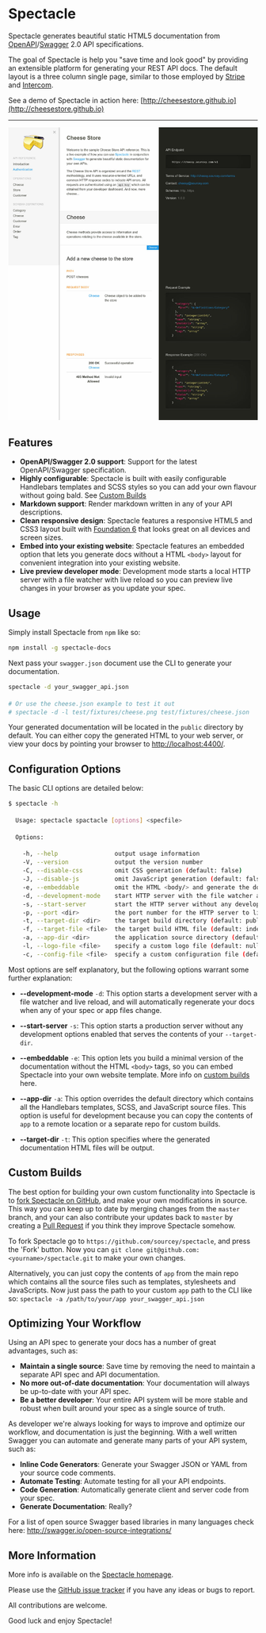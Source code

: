 # Spectacle

Spectacle generates beautiful static HTML5 documentation from [OpenAPI](https://openapis.org)/[Swagger](http://swagger.io) 2.0 API specifications.

The goal of Spectacle is help you "save time and look good" by providing an extensible platform for generating your REST API docs. The default layout is a three column single page, similar to those
employed by [Stripe](https://stripe.com/docs/api) and [Intercom](https://developers.intercom.com/reference).

See a demo of Spectacle in action here: [http://cheesestore.github.io](http://cheesestore.github.io)

---

![Demo Screenshot](screenshot.jpg)

## Features

* **OpenAPI/Swagger 2.0 support**: Support for the latest OpenAPI/Swagger specification.
* **Highly configurable**: Spectacle is built with easily configurable Handlebars templates and SCSS styles so you can add your own flavour without going bald. See [Custom Builds](#custom-builds)
* **Markdown support**: Render markdown written in any of your API descriptions.
* **Clean responsive design**: Spectacle features a responsive HTML5 and CSS3 layout built with [Foundation 6](http://foundation.zurb.com/sites.html) that looks great on all devices and screen sizes.
* **Embed into your existing website**: Spectacle features an embedded option that lets you generate docs without a HTML `<body>` layout for convenient integration into your existing website.
* **Live preview developer mode**: Development mode starts a local HTTP server with a file watcher with live reload so you can preview live changes in your browser as you update your spec.

## Usage

Simply install Spectacle from `npm` like so:

```bash
npm install -g spectacle-docs
```

Next pass your `swagger.json` document use the CLI to generate your documentation.

```bash
spectacle -d your_swagger_api.json

# Or use the cheese.json example to test it out
# spectacle -d -l test/fixtures/cheese.png test/fixtures/cheese.json
```

Your generated documentation will be located in the `public` directory by default. You can either copy the generated HTML to your web server, or view your docs by pointing your browser to [http://localhost:4400/](http://localhost:4400/).

## Configuration Options

The basic CLI options are detailed below:

```bash
$ spectacle -h

  Usage: spectacle spactacle [options] <specfile>

  Options:

    -h, --help                output usage information
    -V, --version             output the version number
    -C, --disable-css         omit CSS generation (default: false)
    -J, --disable-js          omit JavaScript generation (default: false)
    -e, --embeddable          omit the HTML <body/> and generate the documentation content only (default: false)
    -d, --development-mode    start HTTP server with the file watcher and live reload (default: false)
    -s, --start-server        start the HTTP server without any development features
    -p, --port <dir>          the port number for the HTTP server to listen on (default: 4400)
    -t, --target-dir <dir>    the target build directory (default: public)
    -f, --target-file <file>  the target build HTML file (default: index.html)
    -a, --app-dir <dir>       the application source directory (default: app)
    -l, --logo-file <file>    specify a custom logo file (default: null)
    -c, --config-file <file>  specify a custom configuration file (default: app/lib/config.js)
```

Most options are self explanatory, but the following options warrant some further explanation:

* **--development-mode** `-d`: This option starts a development server with a file watcher and live reload, and will automatically regenerate your docs when any of your spec or app files change.

* **--start-server** `-s`: This option starts a production server without any development options enabled that serves the contents of your `--target-dir`.

* **--embeddable** `-e`: This option lets you build a minimal version of the documentation without the HTML `<body>` tags, so you can embed Spectacle into your own website template. More info on [custom builds](#custom-builds) here.

* **--app-dir** `-a`: This option overrides the default directory which contains all the Handlebars templates, SCSS, and JavaScript source files. This option is useful for development because you can copy the contents of `app` to a remote location or a separate repo for custom builds.

* **--target-dir** `-t`: This option specifies where the generated documentation HTML files will be output.

## Custom Builds

The best option for building your own custom functionality into Spectacle is to [fork Spectacle on GitHub](https://help.github.com/articles/fork-a-repo/), and make your own modifications in source. This way you can keep up to date by merging changes from the `master` branch, and your can also contribute your updates back to `master` by creating a [Pull Request](https://help.github.com/articles/creating-a-pull-request/) if you think they improve Spectacle somehow.

To fork Spectacle go to `https://github.com/sourcey/spectacle`, and press the 'Fork' button. Now you can `git clone git@github.com:<yourname>/spectacle.git` to make your own changes.

Alternatively, you can just copy the contents of `app` from the main repo which contains all the source files such as templates, stylesheets and JavaScripts. Now just pass the path to your custom `app` path to the CLI like so: `spectacle -a /path/to/your/app your_swagger_api.json`

## Optimizing Your Workflow

Using an API spec to generate your docs has a number of great advantages, such as:

* **Maintain a single source**: Save time by removing the need to maintain a separate API spec and API documentation.
* **No more out-of-date documentation**: Your documentation will always be up-to-date with your API spec.
* **Be a better developer**: Your entire API system will be more stable and robust when built around your spec as a single source of truth.

As developer we're always looking for ways to improve and optimize our workflow, and documentation is just the beginning. With a well written Swagger you can automate and generate many parts of your API system, such as:

* **Inline Code Generators**: Generate your Swagger JSON or YAML from your source code comments.
* **Automate Testing**: Automate testing for all your API endpoints.
* **Code Generation**: Automatically generate client and server code from your spec.
* **Generate Documentation**: Really?

For a list of open source Swagger based libraries in many languages check here: http://swagger.io/open-source-integrations/

## More Information

More info is available on the [Spectacle homepage](http://sourcey.com/spectacle).

Please use the [GitHub issue tracker](https://github.com/sourcey/spectacle/issues) if you have any ideas or bugs to report.

All contributions are welcome.

Good luck and enjoy Spectacle!
